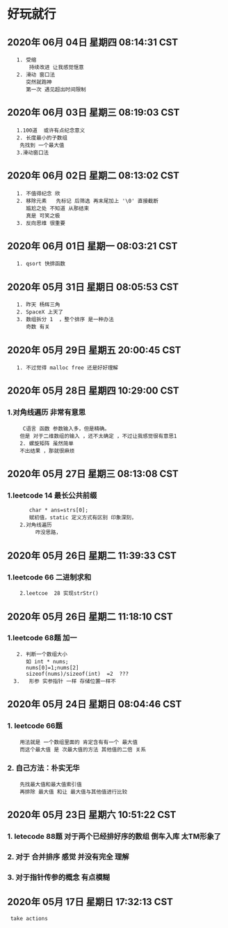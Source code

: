 # 好玩就行
## 2020年 06月 04日 星期四 08:14:31 CST
       1. 受缩
	       持续改进 让我感觉惬意
	   2. 滑动 窗口法
	      突然就跑神
		  第一次 遇见超出时间限制
## 2020年 06月 03日 星期三 08:19:03 CST
       1.100道  或许有点纪念意义
	   2. 长度最小的子数组
		先找到 一个最大值   
	   3.滑动窗口法 
## 2020年 06月 02日 星期二 08:13:02 CST
	   1. 不值得纪念 欣
	   2. 移除元素   先标记 后筛选 再末尾加上 '\0' 直接截断
	      尴尬之处 不知道 从那结束 
		  真是 可笑之极
	   3. 反向思维 很重要
## 2020年 06月 01日 星期一 08:03:21 CST
       1. qsort 快排函数
## 2020年 05月 31日 星期日 08:05:53 CST
       1. 昨天 杨辉三角
	   2. SpaceX 上天了
	   3. 数组拆分 1  ，整个排序 是一种办法
	      奇数 有关

## 2020年 05月 29日 星期五 20:00:45 CST
       1. 不过觉得 malloc free 还是好好理解
## 2020年 05月 28日 星期四 10:29:00 CST
   ###  1.对角线遍历 非常有意思
         C语言 函数 参数输入多，但是精确。
	    但是 对于二维数组的输入 ，还不太确定 ，不过让我感觉很有意思1
		2. 螺旋矩阵 虽然简单
		不出结果 ，那就很麻烦
## 2020年 05月 27日 星期三 08:13:08 CST
   ###  1.leetcode 14 最长公共前缀
           char * ans=strs[0];
		   赋初值，static 定义方式有区别 印象深刻，
		2.对角线遍历
			 咋没思路，
## 2020年 05月 26日 星期二 11:39:33 CST
   ###  1.leetcode 66 二进制求和
        2.leetcoe  28 实现strStr()  
## 2020年 05月 26日 星期二 11:18:10 CST
   ###  1.leetcode 68题 加一
       2. 判断一个数组大小 
	      如 int * nums;
		  nums[0]=1;nums[2]
		  sizeof(nums)/sizeof(int)  =2  ???
	  3.   形参 实参指针 一样 存储位置一样不
## 2020年 05月 24日 星期日 08:04:46 CST
 ### 1. leetcode 66题
        用法就是 一个数组里面的 肯定含有有一个 最大值 
        而这个最大值 是 次最大值的方法 其他值的二倍 关系
 ### 2. 自己方法：朴实无华 
        先找最大值和最大值索引值
        再排除 最大值 和让 最大值与其他值进行比较


## 2020年 05月 23日 星期六 10:51:22 CST
 ### 1.  letecode 88题 对于两个已经排好序的数组 倒车入库 太TM形象了
 ### 2.  对于 合并排序 感觉 并没有完全 理解
 ### 3.  对于指针传参的概念 有点模糊

## 2020年 05月 17日 星期日 17:32:13 CST
     take actions

